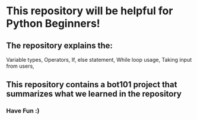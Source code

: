 # This repository will be helpful for Python Beginners!

<h2> The repository explains the: </h2>

<p>
Variable types,
Operators,
If, else statement,
While loop usage,
Taking input from users,
</p>

<h2> This repository contains a bot101 project that summarizes what we learned in the repository </h2>

<h3> Have Fun :) </h3>



